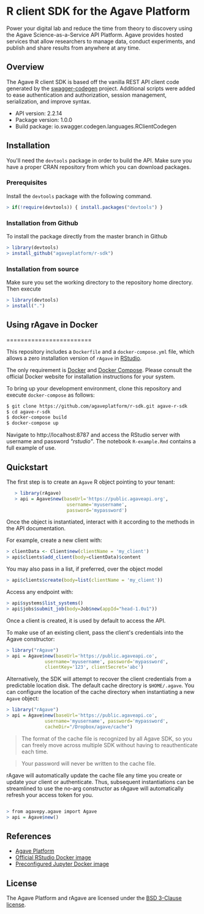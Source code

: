 # R client SDK for the Agave Platform

Power your digital lab and reduce the time from theory to discovery using the Agave Science-as-a-Service API Platform. Agave provides hosted services that allow researchers to manage data, conduct experiments, and publish and share results from anywhere at any time.

## Overview
The Agave R client SDK is based off the vanilla REST API client code generated by the [swagger-codegen](https://github.com/swagger-api/swagger-codegen) project. Additional scripts were added to ease authentication and authorization, session management, serialization, and improve syntax.

- API version: 2.2.14
- Package version: 1.0.0
- Build package: io.swagger.codegen.languages.RClientCodegen

## Installation
You'll need the `devtools` package in order to build the API.
Make sure you have a proper CRAN repository from which you can download packages.

### Prerequisites
Install the `devtools` package with the following command.
```R
> if(!require(devtools)) { install.packages("devtools") }
```

### Installation from Github
To install the package directly from the master branch in Github  
```R
> library(devtools)
> install_github("agaveplatform/r-sdk")
```

### Installation from source
Make sure you set the working directory to the repository home directory.
Then execute
```R
> library(devtools)
> install(".")
```

## Using rAgave in Docker
========================

This repository includes a `Dockerfile` and a `docker-compose.yml`
file, which allows a zero installation version of `rAgave` in [RStudio](https://www.rstudio.com/).

The only requirement is [Docker](https://docs.docker.com/engine/installation/) and [Docker Compose](https://docs.docker.com/compose/install/). Please consult the official Docker website for installation instructions for your system.

To bring up your development environment, clone this repository and execute `docker-compose` as follows:

```bash
$ git clone https://github.com/agaveplatform/r-sdk.git agave-r-sdk
$ cd agave-r-sdk
$ docker-compose build
$ docker-compose up
```  

Navigate to http://localhost:8787 and access the RStudio server
with username and password _"rstudio"_.  The notebook `R-example.Rmd`
contains a full example of use.


## Quickstart

The first step is to create an ``Agave`` R object pointing to
your tenant:

```R
   > library(rAgave)
   > api = Agave$new(baseUrl='https://public.agaveapi.org',
                      username='myusername',
                      password='mypassword')
```

Once the object is instantiated, interact with it according to the
methods in the API documentation.

For example, create a new client with:

```R
> clientData <- Client$new(clientName = 'my_client')
> api$clients$add_client(body=clientData)$content
```  

You may also pass in a list, if preferred, over the object model  

```R  
> api$clients$create(body=list(clientName = 'my_client'))
```

Access any endpoint with:

```R
> api$systems$list_systems()
> api$jobs$submit_job(body=Job$new(appId="head-1.0u1"))
```  

Once a client is created, it is used by default to access the API.

To make use of an existing client, pass the client's credentials into the Agave constructor:

```R
> library("rAgave")
> api = Agave$new(baseUrl='https://public.agaveapi.co',
              username='myusername', password='mypassword',
              clientKey='123', clientSecret='abc')
```  

Alternatively, the SDK will attempt to recover the client credentials from a predictable location disk. The default cache directory is `$HOME/.agave`. You can configure the location of the cache directory when instantiating a new `Agave` object:

```R  
> library("rAgave")
> api = Agave$new(baseUrl='https://public.agaveapi.co',
              username='myusername', password='mypassword',
              cacheDir="/Dropbox/agave/cache")
```  

> The format of the cache file is recognized by all Agave SDK, so you can freely move across multiple SDK without having to reauthenticate each time.

> Your password will never be written to the cache file.

rAgave will automatically update the cache file any time you create or update your client or authenticate. Thus, subsequent instantiations can be streamlined to use the no-arg constructor as rAgave will automatically refresh your access token for you.  

```R

> from agavepy.agave import Agave
> api = Agave$new()
```  

## References  

* [Agave Platform](https://agaveapi.co/)  
* [Official RStudio Docker image](https://hub.docker.com/r/agaveplatform/jupyter-notebook/)  
* [Preconfigured Jupyter Docker image](https://hub.docker.com/r/agaveplatform/jupyter-notebook/)  


## License

The Agave Platform and rAgave are licensed under the [BSD 3-Clause license](LICENSE).
